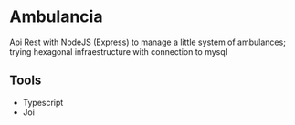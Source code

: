 # Ambulancia
Api Rest with NodeJS (Express) to manage a little system of ambulances; trying hexagonal infraestructure with connection to mysql

## Tools 
- Typescript
- Joi
